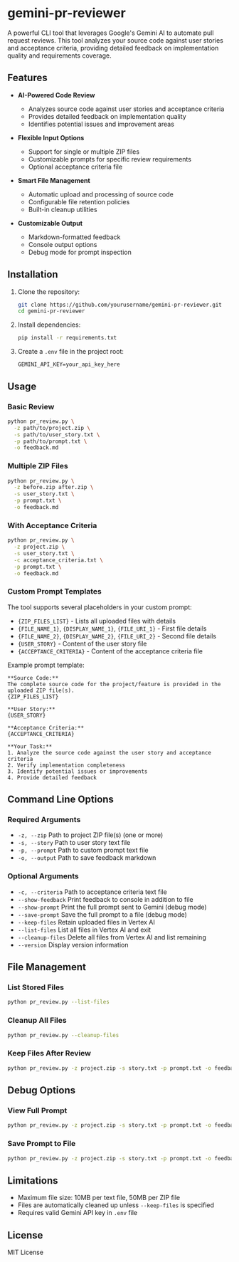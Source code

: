 # gemini-pr-reviewer

A powerful CLI tool that leverages Google's Gemini AI to automate pull request reviews. This tool analyzes your source code against user stories and acceptance criteria, providing detailed feedback on implementation quality and requirements coverage.

## Features

- **AI-Powered Code Review**
  - Analyzes source code against user stories and acceptance criteria
  - Provides detailed feedback on implementation quality
  - Identifies potential issues and improvement areas

- **Flexible Input Options**
  - Support for single or multiple ZIP files
  - Customizable prompts for specific review requirements
  - Optional acceptance criteria file

- **Smart File Management**
  - Automatic upload and processing of source code
  - Configurable file retention policies
  - Built-in cleanup utilities

- **Customizable Output**
  - Markdown-formatted feedback
  - Console output options
  - Debug mode for prompt inspection

## Installation

1. Clone the repository:
   ```bash
   git clone https://github.com/yourusername/gemini-pr-reviewer.git
   cd gemini-pr-reviewer
   ```

2. Install dependencies:
   ```bash
   pip install -r requirements.txt
   ```

3. Create a `.env` file in the project root:
   ```
   GEMINI_API_KEY=your_api_key_here
   ```

## Usage

### Basic Review

```bash
python pr_review.py \
  -z path/to/project.zip \
  -s path/to/user_story.txt \
  -p path/to/prompt.txt \
  -o feedback.md
```

### Multiple ZIP Files

```bash
python pr_review.py \
  -z before.zip after.zip \
  -s user_story.txt \
  -p prompt.txt \
  -o feedback.md
```

### With Acceptance Criteria

```bash
python pr_review.py \
  -z project.zip \
  -s user_story.txt \
  -c acceptance_criteria.txt \
  -p prompt.txt \
  -o feedback.md
```

### Custom Prompt Templates

The tool supports several placeholders in your custom prompt:

- `{ZIP_FILES_LIST}` - Lists all uploaded files with details
- `{FILE_NAME_1}`, `{DISPLAY_NAME_1}`, `{FILE_URI_1}` - First file details
- `{FILE_NAME_2}`, `{DISPLAY_NAME_2}`, `{FILE_URI_2}` - Second file details
- `{USER_STORY}` - Content of the user story file
- `{ACCEPTANCE_CRITERIA}` - Content of the acceptance criteria file

Example prompt template:
```
**Source Code:**
The complete source code for the project/feature is provided in the uploaded ZIP file(s).
{ZIP_FILES_LIST}

**User Story:**
{USER_STORY}

**Acceptance Criteria:**
{ACCEPTANCE_CRITERIA}

**Your Task:**
1. Analyze the source code against the user story and acceptance criteria
2. Verify implementation completeness
3. Identify potential issues or improvements
4. Provide detailed feedback
```

## Command Line Options

### Required Arguments
- `-z, --zip`           Path to project ZIP file(s) (one or more)
- `-s, --story`         Path to user story text file
- `-p, --prompt`        Path to custom prompt text file
- `-o, --output`        Path to save feedback markdown

### Optional Arguments
- `-c, --criteria`      Path to acceptance criteria text file
- `--show-feedback`     Print feedback to console in addition to file
- `--show-prompt`       Print the full prompt sent to Gemini (debug mode)
- `--save-prompt`       Save the full prompt to a file (debug mode)
- `--keep-files`        Retain uploaded files in Vertex AI
- `--list-files`        List all files in Vertex AI and exit
- `--cleanup-files`     Delete all files from Vertex AI and list remaining
- `--version`           Display version information

## File Management

### List Stored Files
```bash
python pr_review.py --list-files
```

### Cleanup All Files
```bash
python pr_review.py --cleanup-files
```

### Keep Files After Review
```bash
python pr_review.py -z project.zip -s story.txt -p prompt.txt -o feedback.md --keep-files
```

## Debug Options

### View Full Prompt
```bash
python pr_review.py -z project.zip -s story.txt -p prompt.txt -o feedback.md --show-prompt
```

### Save Prompt to File
```bash
python pr_review.py -z project.zip -s story.txt -p prompt.txt -o feedback.md --save-prompt=debug_prompt.txt
```

## Limitations

- Maximum file size: 10MB per text file, 50MB per ZIP file
- Files are automatically cleaned up unless `--keep-files` is specified
- Requires valid Gemini API key in `.env` file

## License

MIT License
